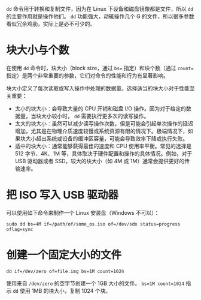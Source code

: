 `dd` 命令用于转换和复制文件，因为在 Linux 下设备和磁盘镜像都是文件，所以 `dd` 的主要作用就是操作他们。 `dd` 功能强大，动辄操作几个 G 的文件，所以很多参数看似冗余鸡肋，实际上是必不可少的。

# 块大小与个数

在使用 `dd` 命令时，块大小（block size，通过 `bs=` 指定）和块个数（通过 `count=` 指定）是两个非常重要的参数，它们对命令的性能和行为有显著影响。

块大小定义了每次读取或写入操作中处理的数据量。选择适当的块大小对于性能至关重要：

- 太小的块大小：会导致大量的 CPU 开销和磁盘 I/O 操作。因为对于给定的数据量，当块大小较小时， `dd` 需要执行更多次的读写操作。
- 太大的块大小：虽然可以减少读写操作次数，但是可能会引起单次操作的延迟增加，尤其是在物理介质速度较慢或系统资源有限的情况下。极端情况下，如果块大小超出系统或设备的缓冲区容量，可能会导致效率下降或执行失败。
- 适中的块大小：通常能够获得最佳的速度和 CPU 使用率平衡。常见的选择是 512 字节、4K、1M 等，具体取决于硬件配置和操作的具体情况。例如，对于 USB 驱动器或者 SSD，较大的块大小（如 4M 或 1M）通常会提供更好的传输速率。

# 把 ISO 写入 USB 驱动器

可以使用如下命令来制作一个 Linux 安装盘（Windows 不可以）：

``` shell
sudo dd bs=4M if=/path/of/some_os.iso of=/dev/sdx status=progress oflag=sync
```

# 创建一个固定大小的文件

``` shell
dd if=/dev/zero of=file.img bs=1M count=1024
```

使用来自 `/dev/zero` 的空字节创建一个 1GB 大小的文件。 `bs=1M count=1024` 指示 `dd` 使用 1MB 的块大小，复制 1024 个块。
